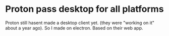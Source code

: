 # Proton pass desktop for all platforms
Proton still hasent made a desktop client yet. (they were "working on it" about a year ago). So I made on electron. Based on their web app.
